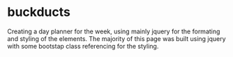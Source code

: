 # buckducts

Creating a day planner for the week, using mainly jquery for the formating and styling of the elements.  The majority of this page was built using jquery with some bootstap class referencing for the styling.
